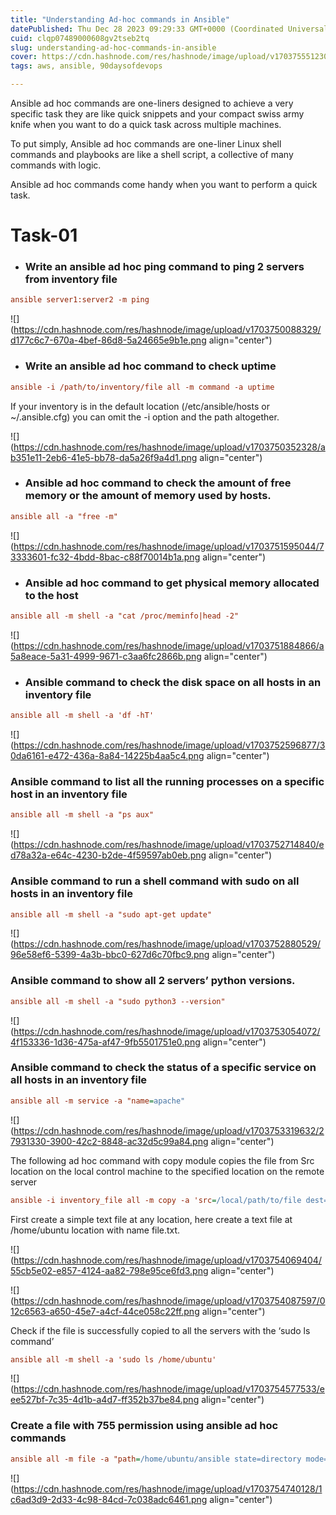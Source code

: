 ```yaml
---
title: "Understanding Ad-hoc commands in Ansible"
datePublished: Thu Dec 28 2023 09:29:33 GMT+0000 (Coordinated Universal Time)
cuid: clqp07489000608gv2tseb2tq
slug: understanding-ad-hoc-commands-in-ansible
cover: https://cdn.hashnode.com/res/hashnode/image/upload/v1703755512303/f707d837-1266-42d9-8111-25a4418f0a49.png
tags: aws, ansible, 90daysofdevops

---
```


Ansible ad hoc commands are one-liners designed to achieve a very specific task they are like quick snippets and your compact swiss army knife when you want to do a quick task across multiple machines.

To put simply, Ansible ad hoc commands are one-liner Linux shell commands and playbooks are like a shell script, a collective of many commands with logic.

Ansible ad hoc commands come handy when you want to perform a quick task.

# Task-01

* ### **Write an ansible ad hoc ping command to ping 2 servers from inventory file**
    

```ini
ansible server1:server2 -m ping
```

![](https://cdn.hashnode.com/res/hashnode/image/upload/v1703750088329/d177c6c7-670a-4bef-86d8-5a24665e9b1e.png align="center")

* ### **Write an ansible ad hoc command to check uptime**
    

```ini
ansible -i /path/to/inventory/file all -m command -a uptime
```

If your inventory is in the default location (/etc/ansible/hosts or ~/.ansible.cfg) you can omit the -i option and the path altogether.

![](https://cdn.hashnode.com/res/hashnode/image/upload/v1703750352328/ab351e11-2eb6-41e5-bb78-da5a26f9a4d1.png align="center")

* ### Ansible ad hoc command to check the amount of free memory or the amount of memory used by hosts.
    

```ini
ansible all -a "free -m"
```

![](https://cdn.hashnode.com/res/hashnode/image/upload/v1703751595044/73333601-fc32-4bdd-8bac-c88f70014b1a.png align="center")

* ### Ansible ad hoc command to get physical memory allocated to the host
    

```ini
ansible all -m shell -a "cat /proc/meminfo|head -2"
```

![](https://cdn.hashnode.com/res/hashnode/image/upload/v1703751884866/a5a8eace-5a31-4999-9671-c3aa6fc2866b.png align="center")

* ### Ansible command to check the disk space on all hosts in an inventory file
    

```ini
ansible all -m shell -a 'df -hT'
```

![](https://cdn.hashnode.com/res/hashnode/image/upload/v1703752596877/30da6161-e472-436a-8a84-14225b4aa5c4.png align="center")

### Ansible command to list all the running processes on a specific host in an inventory file

```ini
ansible all -m shell -a "ps aux"
```

![](https://cdn.hashnode.com/res/hashnode/image/upload/v1703752714840/ed78a32a-e64c-4230-b2de-4f59597ab0eb.png align="center")

### Ansible command to run a shell command with sudo on all hosts in an inventory file

```ini
ansible all -m shell -a "sudo apt-get update" 
```

![](https://cdn.hashnode.com/res/hashnode/image/upload/v1703752880529/96e58ef6-5399-4a3b-bbc0-627d6c70fbc9.png align="center")

### Ansible command to show all 2 servers’ python versions.

```ini
ansible all -m shell -a "sudo python3 --version"
```

![](https://cdn.hashnode.com/res/hashnode/image/upload/v1703753054072/4f153336-1d36-475a-af47-9fb5501751e0.png align="center")

### Ansible command to check the status of a specific service on all hosts in an inventory file

```ini
ansible all -m service -a "name=apache"
```

![](https://cdn.hashnode.com/res/hashnode/image/upload/v1703753319632/27931330-3900-42c2-8848-ac32d5c99a84.png align="center")

The following ad hoc command with copy module copies the file from Src location on the local control machine to the specified location on the remote server

```ini
ansible -i inventory_file all -m copy -a 'src=/local/path/to/file dest=/remote/path/to/file mode=0644'
```

First create a simple text file at any location, here create a text file at /home/ubuntu location with name file.txt.

![](https://cdn.hashnode.com/res/hashnode/image/upload/v1703754069404/55cb5e02-e857-4124-aa82-798e95ce6fd3.png align="center")

![](https://cdn.hashnode.com/res/hashnode/image/upload/v1703754087597/012c6563-a650-45e7-a4cf-44ce058c22ff.png align="center")

Check if the file is successfully copied to all the servers with the ‘sudo ls command’

```ini
ansible all -m shell -a 'sudo ls /home/ubuntu'
```

![](https://cdn.hashnode.com/res/hashnode/image/upload/v1703754577533/eee527bf-7c35-4d1b-a4d7-ff352b37be84.png align="center")

### Create a file with 755 permission using ansible ad hoc commands

```ini
ansible all -m file -a "path=/home/ubuntu/ansible state=directory mode=0755" -b
```

![](https://cdn.hashnode.com/res/hashnode/image/upload/v1703754740128/1c6ad3d9-2d33-4c98-84cd-7c038adc6461.png align="center")
